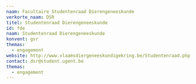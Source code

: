 ```yaml
---
naam: Facultaire Studentenraad Dierengeneeskunde
verkorte_naam: DSR
titel: Studentenraad Dierengeneeskunde
id: fde
naam: Studentenraad Dierengeneeskunde
konvent: gsr
themas:
  - engagement
website: http://www.vlaamsdiergeneeskundigekring.be/Studentenraad.php
contact: dsr@student.ugent.be
themas: 
  - engagement
---
```

